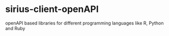 # sirius-client-openAPI

openAPI based libraries for different  programming languages like R, Python and Ruby